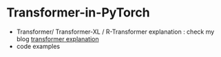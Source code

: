 # Transformer-in-PyTorch
- Transformer/ Transformer-XL / R-Transformer explanation : check my blog [transformer explanation](http://ychai.uk/notes/2019/01/22/NLP/Attention-in-a-nutshell/#Transformer)
- code examples
